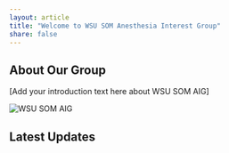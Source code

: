 ```yaml
---
layout: article
title: "Welcome to WSU SOM Anesthesia Interest Group"
share: false
---
```


<div class="page-content">
  <!-- Hero/Intro Section -->
  <section class="intro-section">
    <h2>About Our Group</h2>
    <p>[Add your introduction text here about WSU SOM AIG]</p>
    <img src="/images/your-featured-image.jpg" alt="WSU SOM AIG" class="feature-image">
  </section>

  <!-- Instagram Feed Section -->
  <section class="instagram-feed">
    <h2>Latest Updates</h2>
    <!-- Instagram feed will go here -->
  </section>
</div>
